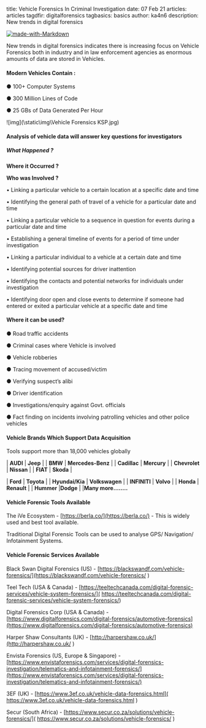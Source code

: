 title: Vehicle Forensics In Criminal Investigation
date: 07 Feb 21
articles: articles
tagdfir: digitalforensics
tagbasics: basics
author: ka4n6
description: New trends in digital forensics



[![made-with-Markdown](https://img.shields.io/badge/Made%20with-Markdown-1f425f.svg)](http://commonmark.org)

New trends in digital forensics indicates there is increasing focus on Vehicle Forensics both in industry and in law enforcement agencies as enormous amounts of data are stored in Vehicles.

#### **Modern Vehicles Contain** :

● 100+ Computer Systems

● 300 Million Lines of Code

● 25 GBs of Data Generated Per Hour

![img](\static\img\Vehicle Forensics KSP.jpg)


#### **Analysis of vehicle data will answer key questions for investigators**

##### **What Happened ?**

**Where it Occurred ?**

**Who was Involved ?**

• Linking a particular vehicle to a certain location at a specific date and time 

• Identifying the general path of travel of a vehicle for a particular date and time 

• Linking a particular vehicle to a sequence in question for events during a particular date and time 

• Establishing a general timeline of events for a period of time under investigation 

• Linking a particular individual to a vehicle at a certain date and time 

• Identifying potential sources for driver inattention 

• Identifying the contacts and potential networks for individuals under investigation 

• Identifying door open and close events to determine if someone had entered or exited a particular vehicle at a specific date and time



#### **Where it can be used?**

● Road traffic accidents

● Criminal cases where Vehicle is involved

● Vehicle robberies

● Tracing movement of accused/victim

● Verifying suspect’s alibi

● Driver identification

● Investigations/enquiry against Govt. officials

● Fact finding on incidents involving patrolling vehicles and other police vehicles



#### Vehicle Brands Which Support Data Acquisition

Tools support more than 18,000 vehicles globally

| **AUDI**        | **Jeep**          |
| **BMW**         | **Mercedes-Benz** |
| **Cadillac**    | **Mercury**       |
| **Chevrolet**   | **Nissan**        |
| **FIAT**        | **Skoda**         |


| **Ford**        | **Toyota**        |
| **Hyundai/Kia** | **Volkswagen**    |
| **INFINITI**    | **Volvo**         |
| **Honda**       | **Renault**       |
| **Hummer**      |**Dodge**          |
|**Many more……..** 

#### Vehicle Forensic Tools Available

The iVe Ecosystem - [https://berla.co/](https://berla.co/) - This is widely used and best tool available.

Traditional Digital Forensic Tools can be used to analyse GPS/ Navigation/ Infotainment Systems.



#### Vehicle Forensic Services Available

Black Swan Digital Forensics (US) - [https://blackswandf.com/vehicle-forensics/](https://blackswandf.com/vehicle-forensics/ ) 

Teel Tech (USA & Canada) - [https://teeltechcanada.com/digital-forensic-services/vehicle-system-forensics/]( https://teeltechcanada.com/digital-forensic-services/vehicle-system-forensics/) 

Digital Forensics Corp (USA & Canada) - [https://www.digitalforensics.com/digital-forensics/automotive-forensics](https://www.digitalforensics.com/digital-forensics/automotive-forensics) 

Harper Shaw Consultants (UK) - [http://harpershaw.co.uk/](http://harpershaw.co.uk/ ) 

Envista Forensics (US, Europe & Singapore) -  [https://www.envistaforensics.com/services/digital-forensics-investigation/telematics-and-infotainment-forensics/](https://www.envistaforensics.com/services/digital-forensics-investigation/telematics-and-infotainment-forensics/)

3EF (UK) - [https://www.3ef.co.uk/vehicle-data-forensics.html]( https://www.3ef.co.uk/vehicle-data-forensics.html ) 

Secur (South Africa) - [https://www.secur.co.za/solutions/vehicle-forensics/]( https://www.secur.co.za/solutions/vehicle-forensics/ ) 

